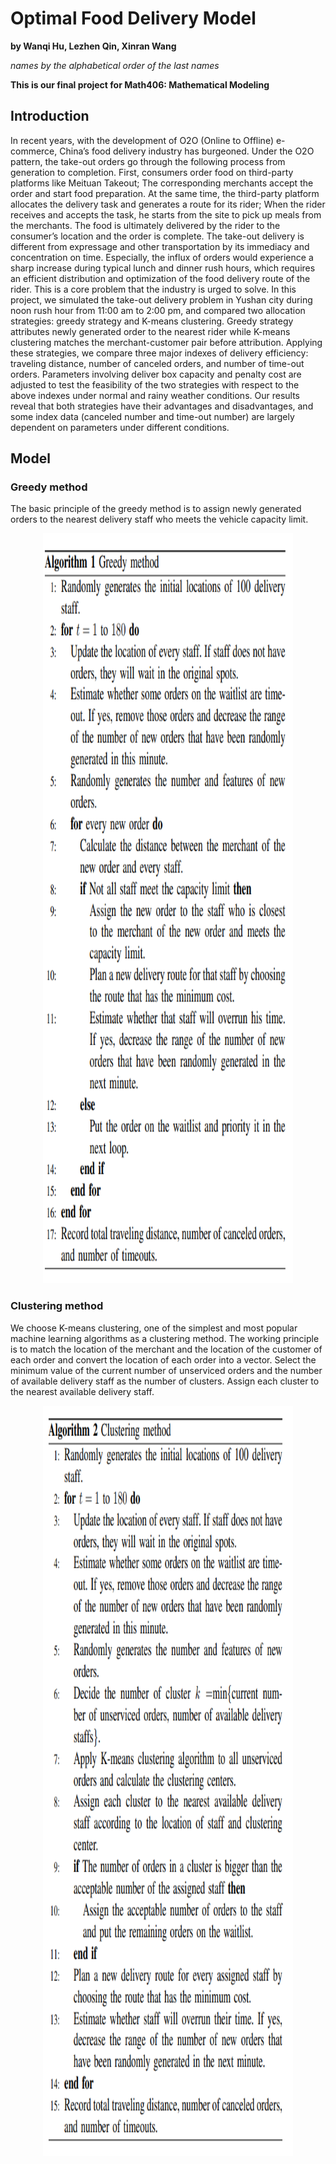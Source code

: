 # Optimal Food Delivery Model
**by Wanqi Hu, Lezhen Qin, Xinran Wang**

*names by the alphabetical order of the last names*

**This is our final project for Math406: Mathematical Modeling**

## Introduction
In recent years, with the development of O2O (Online to Offline) e-commerce, China’s food delivery industry has burgeoned. Under the O2O pattern, the take-out orders go through the following process from generation to completion. First, consumers order food on third-party platforms like Meituan Takeout; The corresponding merchants accept the order and start food preparation. At the same time, the third-party platform allocates the delivery task and generates a route for its rider; When the rider receives and accepts the task, he starts from the site to pick up meals from the merchants. The food is ultimately delivered by the rider to the consumer’s location and the order is complete. The take-out delivery is different from expressage and other transportation by its immediacy and concentration on time. Especially, the influx of orders would experience a sharp increase during typical lunch and dinner rush hours, which requires an efficient distribution and optimization of the food delivery route of the rider. This is a core problem that the industry is urged to solve. In this project, we simulated the take-out delivery problem in Yushan city during noon rush hour from 11:00 am to 2:00 pm, and compared two allocation strategies: greedy strategy and K-means clustering. Greedy strategy attributes newly generated order to the nearest rider while K-means clustering matches the merchant-customer pair before attribution. Applying these strategies, we compare three major indexes of delivery efficiency: traveling distance, number of canceled orders, and number of time-out orders. Parameters involving deliver box capacity and penalty cost are adjusted to test the feasibility of the two strategies with respect to the above indexes under normal and rainy weather conditions. Our results reveal that both strategies have their advantages and disadvantages, and some index data (canceled number and time-out number) are largely dependent on parameters under different conditions.

## Model
### Greedy method
The basic principle of the greedy method is to assign newly generated orders to the nearest delivery staff who meets the vehicle capacity limit.
<div align=center>
<img src="https://github.com/Wanqi9Hu/Optimal-Food-Delivery-Model/blob/main/Greedy%20Method.png" width="400" height="1200">
</div>

### Clustering method
We choose K-means clustering, one of the simplest and most popular machine learning algorithms as a clustering method. The working principle is to match the location of the merchant and the location of the customer of each order and convert the location of each order into a vector. Select the minimum value of the current number of unserviced orders and the number of available delivery staff as the number of clusters. Assign each cluster to the nearest available delivery staff. 
<div align=center>
<img src="https://github.com/Wanqi9Hu/Optimal-Food-Delivery-Model/blob/main/Clustering%20Method.png" width="400" height="1200">
</div>
